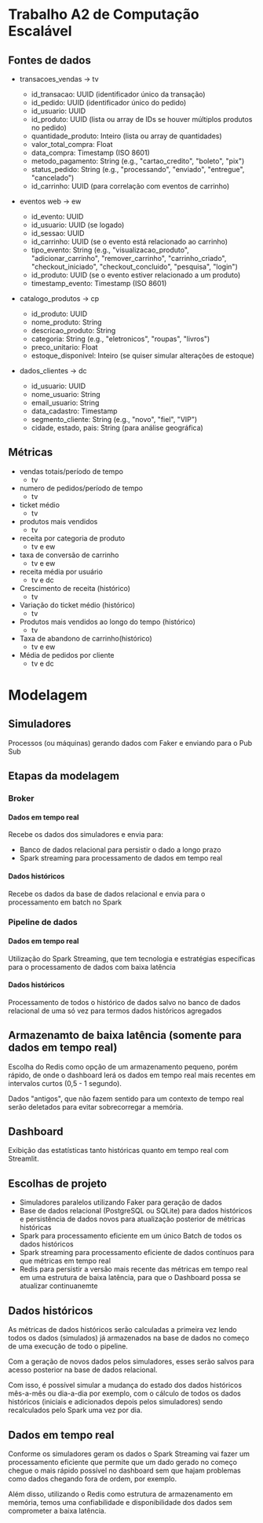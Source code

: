 # Trabalho A2 de Computação Escalável 
## Fontes de dados
- transacoes_vendas -> tv
	- id_transacao: UUID (identificador único da transação)
	- id_pedido: UUID (identificador único do pedido)
	- id_usuario: UUID
	- id_produto: UUID (lista ou array de IDs se houver múltiplos produtos no pedido)
	- quantidade_produto: Inteiro (lista ou array de quantidades)
	- valor_total_compra: Float
	- data_compra: Timestamp (ISO 8601)
	- metodo_pagamento: String (e.g., "cartao_credito", "boleto", "pix")
	- status_pedido: String (e.g., "processando", "enviado", "entregue", "cancelado")
	- id_carrinho: UUID (para correlação com eventos de carrinho)
- eventos web -> ew
	- id_evento: UUID
	- id_usuario: UUID (se logado)
	- id_sessao: UUID
	- id_carrinho: UUID (se o evento está relacionado ao carrinho)
	- tipo_evento: String (e.g., "visualizacao_produto", "adicionar_carrinho", "remover_carrinho", "carrinho_criado", "checkout_iniciado", "checkout_concluido", "pesquisa", "login")
	- id_produto: UUID (se o evento estiver relacionado a um produto)
	- timestamp_evento: Timestamp (ISO 8601)

- catalogo_produtos -> cp
	- id_produto: UUID
	- nome_produto: String
	- descricao_produto: String
	- categoria: String (e.g., "eletronicos", "roupas", "livros")
	- preco_unitario: Float
	- estoque_disponivel: Inteiro (se quiser simular alterações de estoque)

- dados_clientes -> dc
	- id_usuario: UUID
	- nome_usuario: String
	- email_usuario: String
	- data_cadastro: Timestamp
	- segmento_cliente: String (e.g., "novo", "fiel", "VIP")
	- cidade, estado, pais: String (para análise geográfica)

## Métricas
- vendas totais/período de tempo
  - tv
- numero de pedidos/período de tempo
  - tv
- ticket médio
  - tv
- produtos mais vendidos
  - tv
- receita por categoria de produto
  - tv e ew
- taxa de conversão de carrinho
  - tv e ew
- receita média por usuário
  - tv e dc
- Crescimento de receita (histórico)
  - tv
- Variação do ticket médio (histórico)
  - tv
- Produtos mais vendidos ao longo do tempo (histórico)
  - tv
- Taxa de abandono de carrinho(histórico)
  - tv e ew
- Média de pedidos por cliente
  - tv e dc

# Modelagem
## Simuladores
Processos (ou máquinas) gerando dados com Faker e enviando para o Pub Sub

## Etapas da modelagem
### Broker
#### Dados em tempo real
Recebe os dados dos simuladores e envia para:
- Banco de dados relacional para persistir o dado a longo prazo
- Spark streaming para processamento de dados em tempo real

#### Dados históricos
Recebe os dados da base de dados relacional e envia para o processamento em batch no Spark

### Pipeline de dados
#### Dados em tempo real
Utilização do Spark Streaming, que tem tecnologia e estratégias específicas para o processamento de dados com baixa latência

#### Dados históricos
Processamento de todos o histórico de dados salvo no banco de dados relacional de uma só vez para termos dados históricos agregados


## Armazenamto de baixa latência (somente para dados em tempo real)
Escolha do Redis como opção de um armazenamento pequeno, porém rápido, de onde o dashboard lerá os dados em tempo real mais recentes em intervalos curtos (0,5 - 1 segundo).

Dados "antigos", que não fazem sentido para um contexto de tempo real serão deletados para evitar sobrecorregar a memória.

## Dashboard
Exibição das estatísticas tanto históricas quanto em tempo real com Streamlit.

## Escolhas de projeto
- Simuladores paralelos utilizando Faker para geração de dados
- Base de dados relacional (PostgreSQL ou SQLite) para dados históricos e persistência de dados novos para atualização posterior de métricas históricas
- Spark para processamento eficiente em um único Batch de todos os dados históricos
- Spark streaming para processamento eficiente de dados contínuos para que métricas em tempo real
- Redis para persistir a versão mais recente das métricas em tempo real em uma estrutura de baixa latência, para que o Dashboard possa se atualizar continuanemte

## Dados históricos
As métricas de dados históricos serão calculadas a primeira vez lendo todos os dados (simulados) já armazenados na base de dados no começo de uma execução de todo o pipeline.

Com a geração de novos dados pelos simuladores, esses serão salvos para acesso posterior na base de dados relacional.

Com isso, é possível simular a mudança do estado dos dados históricos mês-a-mês ou dia-a-dia por exemplo, com o cálculo de todos os dados históricos (iniciais e adicionados depois pelos simuladores) sendo recalculados pelo Spark uma vez por dia.

## Dados em tempo real
Conforme os simuladores geram os dados o Spark Streaming vai fazer um processamento eficiente que permite que um dado gerado no começo chegue o mais rápido possível no dashboard sem que hajam problemas como dados chegando fora de ordem, por exemplo.

Além disso, utilizando o Redis como estrutura de armazenamento em memória, temos uma confiabilidade e disponibilidade dos dados sem comprometer a baixa latência.
